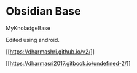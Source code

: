 # Obsidian Base
MyKnoladgeBase <p>
Edited using android. <p>
  [[https://dharmashri.github.io/v2/]] <p>
  [[https://dharmasri2017.gitbook.io/undefined-2/]] <p>
    
  
